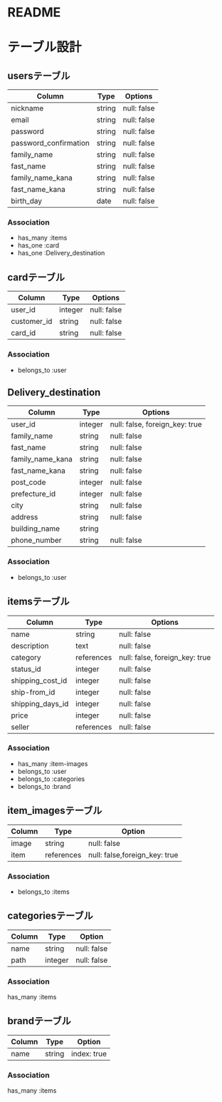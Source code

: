 # README

# テーブル設計

## usersテーブル

| Column                | Type      | Options          |
| --------------------- | --------- | ---------------- |
| nickname              | string    | null: false      |
| email                 | string    | null: false      |
| password              | string    | null: false      |
| password_confirmation | string    | null: false      |
| family_name           | string    | null: false      |
| fast_name             | string    | null: false      |
| family_name_kana      | string    | null: false      |
| fast_name_kana        | string    | null: false      |
| birth_day             | date      | null: false      |

### Association

- has_many :items
- has_one :card
- has_one :Delivery_destination

## cardテーブル

| Column       | Type     | Options          |
| -------------| -------- | -----------------|
| user_id      | integer  | null: false      |
| customer_id  | string   | null: false      |
| card_id      | string   | null: false      |


### Association

- belongs_to :user

## Delivery_destination

| Column           | Type     | Options                        |
| ---------------- | -------- | ------------------------------ |
| user_id          | integer  | null: false, foreign_key: true |
| family_name      | string   | null: false                    |
| fast_name        | string   | null: false                    |
| family_name_kana | string   | null: false                    |
| fast_name_kana   | string   | null: false                    |
| post_code        | integer  | null: false                    |
| prefecture_id    | integer  | null: false                    |
| city             | string   | null: false                    |
| address           | string   | null: false                   |
| building_name    | string   |                                |
| phone_number     | string   | null: false                    |

### Association

- belongs_to :user

## itemsテーブル

| Column           | Type       | Options                        |
| ---------------- | ---------- | ------------------------------ |
| name             | string     | null: false                    |
| description      | text       | null: false                    |
| category         | references | null: false, foreign_key: true |
| status_id        | integer    | null: false                    |
| shipping_cost_id | integer    | null: false                    |
| ship-from_id     | integer    | null: false                    |
| shipping_days_id | integer    | null: false                    |
| price            | integer    | null: false                    |
| seller           | references | null: false                    |

### Association

- has_many :item-images
- belongs_to :user
- belongs_to :categories
- belongs_to :brand

## item_imagesテーブル

| Column    | Type       | Option                        |
| --------- | ---------- | ----------------------------- |
| image     | string     | null: false                   |
| item      | references | null: false,foreign_key: true |

### Association

- belongs_to :items

## categoriesテーブル

| Column    | Type       | Option                        |
| --------- | ---------- | ----------------------------- |
| name      | string     | null: false                   |
| path      | integer    | null: false                   |

### Association

has_many :items

## brandテーブル

| Column    | Type       | Option                        |
| --------- | ---------- | ----------------------------- |
| name      | string     | index: true                   |

### Association

has_many :items